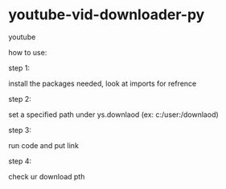 # youtube-vid-downloader-py
youtube

how to use:

step 1:

install the packages needed, look at imports for refrence

step 2:

set a specified path under ys.downlaod (ex: c:/user:/downlaod)

step 3:

run code and put link

step 4:

check ur download pth
